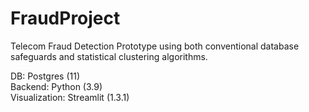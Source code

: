 # FraudProject
Telecom Fraud Detection Prototype using both conventional database safeguards and statistical clustering algorithms.

DB: Postgres (11)
<br/>
Backend: Python (3.9)
<br/>
Visualization: Streamlit (1.3.1)
